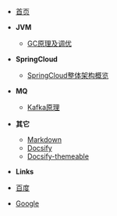 - [首页](/)

- **JVM**
    - [GC原理及调优](/jvm/GC原理及调优.md)

- **SpringCloud**
    - [SpringCloud整体架构概览](/spring-cloud/SpringCloud整体架构概览.md)

- **MQ**
    - [Kafka原理](/mq/Kafka原理.md)

- **其它**
    - [Markdown](/others/markdown.md)
    - [Docsify](https://docsify.js.org/#/zh-cn/)
    - [Docsify-themeable](https://jhildenbiddle.github.io/docsify-themeable/)
    
    
- **Links**
- [百度](https://baidu.com)
- [Google](https://google.com)
